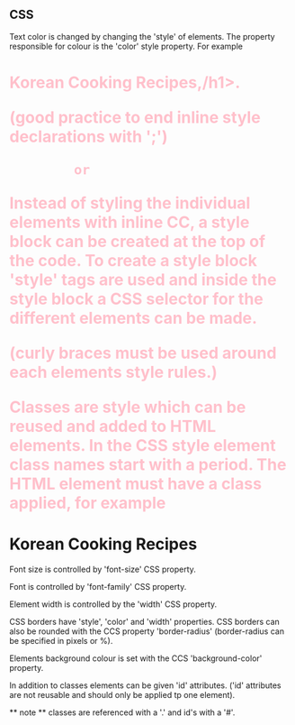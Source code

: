 ## CSS

Text color is changed by changing the 'style' of elements. The property responsible for colour is the 'color' style property. For example <h1 style="color: pink;">Korean Cooking Recipes,/h1>.

(good practice to end inline style declarations with ';')

            or

Instead of styling the individual elements with inline CC, a style block can be created at the top of the code. To create a style block 'style' tags are used and inside the style block a CSS selector for the different elements can be made.

(curly braces must be used around each elements style rules.)

Classes are style which can be reused and added to HTML elements. In the CSS style element class names start with a period. The HTML element must have a class applied, for example <h1 class="red-text">Korean Cooking Recipes</h1>

Font size is controlled by 'font-size' CSS property.

Font is controlled by 'font-family' CSS property.

Element width is controlled by the 'width' CSS property.

CSS borders have 'style', 'color' and 'width' properties. CSS borders can also be rounded with the CCS property 'border-radius' (border-radius can be specified in pixels or %).

Elements background colour is set with the CCS 'background-color' property.

In addition to classes elements can be given 'id' attributes. ('id' attributes are not reusable and should only be applied tp one element).

** note ** classes are referenced with a '.' and id's with a '#'.